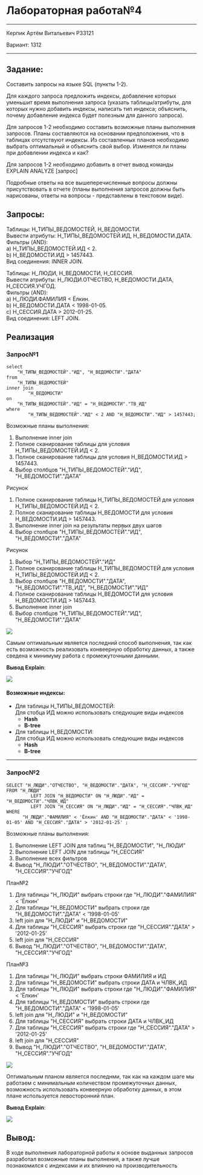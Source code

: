 # Лабораторная работа№4
___
Керпик Артём Витальевич Р33121

Вариант: 1312
___
## Задание:
Составить запросы на языке SQL (пункты 1-2).

Для каждого запроса предложить индексы, добавление которых уменьшит время выполнения запроса (указать таблицы/атрибуты, для которых нужно добавить индексы, написать тип индекса; объяснить, почему добавление индекса будет полезным для данного запроса).

Для запросов 1-2 необходимо составить возможные планы выполнения запросов. Планы составляются на основании предположения, что в таблицах отсутствуют индексы. Из составленных планов необходимо выбрать оптимальный и объяснить свой выбор.
Изменятся ли планы при добавлении индекса и как?

Для запросов 1-2 необходимо добавить в отчет вывод команды EXPLAIN ANALYZE [запрос]

Подробные ответы на все вышеперечисленные вопросы должны присутствовать в отчете (планы выполнения запросов должны быть нарисованы, ответы на вопросы - представлены в текстовом виде).
## Запросы:

Таблицы: Н_ТИПЫ_ВЕДОМОСТЕЙ, Н_ВЕДОМОСТИ. </br>
Вывести атрибуты: Н_ТИПЫ_ВЕДОМОСТЕЙ.ИД, Н_ВЕДОМОСТИ.ДАТА. </br>
Фильтры (AND): </br>
a) Н_ТИПЫ_ВЕДОМОСТЕЙ.ИД < 2. </br>
b) Н_ВЕДОМОСТИ.ИД > 1457443. </br>
Вид соединения: INNER JOIN. </br>

Таблицы: Н_ЛЮДИ, Н_ВЕДОМОСТИ, Н_СЕССИЯ. </br>
Вывести атрибуты: Н_ЛЮДИ.ОТЧЕСТВО, Н_ВЕДОМОСТИ.ДАТА, Н_СЕССИЯ.УЧГОД. </br>
Фильтры (AND): </br> 
a) Н_ЛЮДИ.ФАМИЛИЯ < Ёлкин. </br>
b) Н_ВЕДОМОСТИ.ДАТА < 1998-01-05. </br>
c) Н_СЕССИЯ.ДАТА > 2012-01-25. </br>
Вид соединения: LEFT JOIN. </br>
## Реализация

### Запрос№1
~~~
select
    "Н_ТИПЫ_ВЕДОМОСТЕЙ"."ИД", "Н_ВЕДОМОСТИ"."ДАТА"
from
    "Н_ТИПЫ_ВЕДОМОСТЕЙ"
inner join
        "Н_ВЕДОМОСТИ"
on
    "Н_ТИПЫ_ВЕДОМОСТЕЙ"."ИД" = "Н_ВЕДОМОСТИ"."ТВ_ИД"
where
        "Н_ТИПЫ_ВЕДОМОСТЕЙ"."ИД" < 2 AND "Н_ВЕДОМОСТИ"."ИД" > 1457443;
~~~

Возможные планы выполнения:

1. Выполнение inner join
2. Полное сканирование таблицы для условия Н_ТИПЫ_ВЕДОМОСТЕЙ.ИД < 2.
3. Полное сканирование таблицы для условия Н_ВЕДОМОСТИ.ИД > 1457443.
4. Выбор столбцов "Н_ТИПЫ_ВЕДОМОСТЕЙ"."ИД", "Н_ВЕДОМОСТИ"."ДАТА"

Рисунок

1. Полное сканирование таблицы Н_ТИПЫ_ВЕДОМОСТЕЙ для условия Н_ТИПЫ_ВЕДОМОСТЕЙ.ИД < 2.
2. Полное сканирование таблицы Н_ВЕДОМОСТИ для условия Н_ВЕДОМОСТИ.ИД > 1457443.
3. Выполнение inner join на результаты первых двух шагов
4. Выбор столбцов "Н_ТИПЫ_ВЕДОМОСТЕЙ"."ИД", "Н_ВЕДОМОСТИ"."ДАТА"

Рисунок

1. Выбор "Н_ТИПЫ_ВЕДОМОСТЕЙ"."ИД"
2. Полное сканирование таблицы Н_ТИПЫ_ВЕДОМОСТЕЙ для условия Н_ТИПЫ_ВЕДОМОСТЕЙ.ИД < 2.
3. Выбор столбцов "Н_ВЕДОМОСТИ"."ДАТА", "Н_ВЕДОМОСТИ"."ТВ_ИД",  "Н_ВЕДОМОСТИ"."ИД"
4. Полное сканирование таблицы Н_ВЕДОМОСТИ для условия Н_ВЕДОМОСТИ.ИД > 1457443.
6. Выполнение inner join
7. Выбор столбцов "Н_ТИПЫ_ВЕДОМОСТЕЙ"."ИД", "Н_ВЕДОМОСТИ"."ДАТА"


![](https://github.com/thebordelie/bd/blob/main/lab4/img/plan1.png)

Самым оптимальным является последний способ выполнения, так как есть возможность реализовать конвеерную обработку данных, а также сведена к минимуму работа с промежуточными данными. 

**Вывод Explain**:

![](https://github.com/thebordelie/bd/blob/main/lab4/img/explain1.png)


#### Возможные индексы:

- Для таблицы Н_ТИПЫ_ВЕДОМОСТЕЙ:</br>
  Для стобца ИД можно использовать следующие виды индексов
  - **Hash**
  - **B-tree**
- Для таблицы Н_ВЕДОМОСТИ: </br>
  Для стобца ИД можно использовать следующие виды индексов
  - **Hash**
  - **B-tree**
___
### Запрос№2

~~~
SELECT "Н_ЛЮДИ"."ОТЧЕСТВО", "Н_ВЕДОМОСТИ"."ДАТА", "Н_СЕССИЯ"."УЧГОД"
FROM "Н_ЛЮДИ"
         LEFT JOIN "Н_ВЕДОМОСТИ" ON "Н_ЛЮДИ"."ИД" = "Н_ВЕДОМОСТИ"."ЧЛВК_ИД"
         LEFT JOIN "Н_СЕССИЯ" ON "Н_ЛЮДИ"."ИД" = "Н_СЕССИЯ"."ЧЛВК_ИД"
WHERE
      "Н_ЛЮДИ"."ФАМИЛИЯ" < 'Ёлкин' AND "Н_ВЕДОМОСТИ"."ДАТА" < '1998-01-05' AND "Н_СЕССИЯ"."ДАТА" > '2012-01-25' ; 
~~~

Возможные планы выполнения:

1. Выполнение LEFT JOIN для таблиц "Н_ВЕДОМОСТИ", "Н_ЛЮДИ"
2. Выполнение LEFT JOIN для таблицы  "Н_СЕССИЯ"
3. Выполнение всех фильтров
4. Вывод "Н_ЛЮДИ"."ОТЧЕСТВО", "Н_ВЕДОМОСТИ"."ДАТА", "Н_СЕССИЯ"."УЧГОД"

План№2

1. Для таблицы "Н_ЛЮДИ" выбрать строки где "Н_ЛЮДИ"."ФАМИЛИЯ" < 'Ёлкин'
2. Для таблицы "Н_ВЕДОМОСТИ" выбрать строки где "Н_ВЕДОМОСТИ"."ДАТА" < '1998-01-05'
3. left join для "Н_ЛЮДИ" и "Н_ВЕДОМОСТИ"
4. Для таблицы "Н_СЕССИЯ" выбрать строки где "Н_СЕССИЯ"."ДАТА" > '2012-01-25'
5.  left join для "Н_СЕССИЯ"
6.  Вывод "Н_ЛЮДИ"."ОТЧЕСТВО", "Н_ВЕДОМОСТИ"."ДАТА", "Н_СЕССИЯ"."УЧГОД"

План№3

1. Для таблицы "Н_ЛЮДИ" выбрать строки ФАМИЛИЯ и ИД
2. Для таблицы "Н_ВЕДОМОСТИ" выбрать строки ДАТА и ЧЛВК_ИД
3. Для таблицы "Н_ЛЮДИ" выбрать строки где "Н_ЛЮДИ"."ФАМИЛИЯ" < 'Ёлкин'
4. Для таблицы "Н_ВЕДОМОСТИ" выбрать строки где "Н_ВЕДОМОСТИ"."ДАТА" < '1998-01-05'
5. left join для "Н_ЛЮДИ" и "Н_ВЕДОМОСТИ"
6. Для таблицы "Н_СЕССИЯ" выбрать строки ДАТА и ЧЛВК_ИД
7. Для таблицы "Н_СЕССИЯ" выбрать строки где "Н_СЕССИЯ"."ДАТА" > '2012-01-25'
8. left join для "Н_СЕССИЯ"
9. Вывод "Н_ЛЮДИ"."ОТЧЕСТВО", "Н_ВЕДОМОСТИ"."ДАТА", "Н_СЕССИЯ"."УЧГОД"

![](https://github.com/thebordelie/bd/blob/main/lab4/img/plan2.png)

Оптимальным планом является последнми, так как на каждом шаге мы работаем с минимальным количеством промежуточных данных, возможность использовать конвеерную обработку данных, в этом плане используется левосторонний план. 

**Вывод Explain**:

![](https://github.com/thebordelie/bd/blob/main/lab4/img/explain2.png)
## Вывод:
В ходе выполнения лабораторной работы я основе выданных запросов разработал возможные планы выполнения, а также лучше познакомился с индексами и их влиянию на производительность
